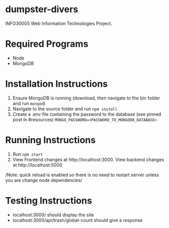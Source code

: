 # dumpster-divers

INFO30005 Web Information Technologies Project.

# Required Programs
- Node
- MongoDB

# Installation Instructions
1. Ensure MongoDB is running (download, then navigate to the bin folder and run `mongod`)
2. Navigate to the source folder and run `npm install`
3. Create a .env file containing the password to the database (see pinned post in #resources)
`MONGO_PASSWORD=<PASSWORD_TO_MONGODB_DATABASE>`

# Running Instructions
1. Run `npm start`
2. View Frontend changes at http://localhost:3000. View backend changes at http://localhost:5000

/Note: quick reload is enabled so there is no need to restart server unless you
are change node dependencies/


# Testing Instructions
- localhost:3000/ should display the site
- localhost:3000/api/trash/global-count should give a response
